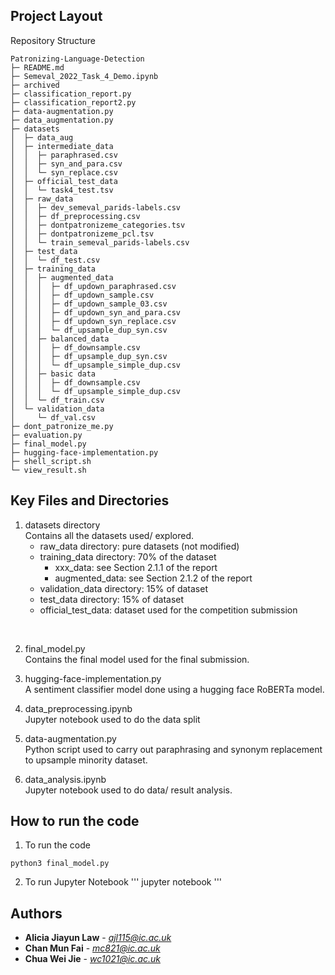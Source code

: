 ## Project Layout
Repository Structure
```
Patronizing-Language-Detection
├─ README.md
├─ Semeval_2022_Task_4_Demo.ipynb
├─ archived
├─ classification_report.py
├─ classification_report2.py
├─ data-augmentation.py
├─ data_augmentation.py
├─ datasets
│  ├─ data_aug
│  ├─ intermediate_data
│  │  ├─ paraphrased.csv
│  │  ├─ syn_and_para.csv
│  │  └─ syn_replace.csv
│  ├─ official_test_data
│  │  └─ task4_test.tsv
│  ├─ raw_data
│  │  ├─ dev_semeval_parids-labels.csv
│  │  ├─ df_preprocessing.csv
│  │  ├─ dontpatronizeme_categories.tsv
│  │  ├─ dontpatronizeme_pcl.tsv
│  │  └─ train_semeval_parids-labels.csv
│  ├─ test_data
│  │  └─ df_test.csv
│  ├─ training_data
│  │  ├─ augmented_data
│  │  │  ├─ df_updown_paraphrased.csv
│  │  │  ├─ df_updown_sample.csv
│  │  │  ├─ df_updown_sample_03.csv
│  │  │  ├─ df_updown_syn_and_para.csv
│  │  │  ├─ df_updown_syn_replace.csv
│  │  │  └─ df_upsample_dup_syn.csv
│  │  ├─ balanced_data
│  │  │  ├─ df_downsample.csv
│  │  │  ├─ df_upsample_dup_syn.csv
│  │  │  └─ df_upsample_simple_dup.csv
│  │  ├─ basic data
│  │  │  ├─ df_downsample.csv
│  │  │  └─ df_upsample_simple_dup.csv
│  │  └─ df_train.csv
│  └─ validation_data
│     └─ df_val.csv
├─ dont_patronize_me.py
├─ evaluation.py
├─ final_model.py
├─ hugging-face-implementation.py
├─ shell_script.sh
└─ view_result.sh
```
## Key Files and Directories
1. datasets directory </br>
Contains all the datasets used/ explored. 
    - raw_data directory: pure datasets (not modified)
    - training_data directory: 70% of the dataset
        - xxx_data: see Section 2.1.1 of the report
        - augmented_data: see Section 2.1.2 of the report
    - validation_data directory: 15% of dataset
    - test_data directory: 15% of dataset
    - official_test_data: dataset used for the competition submission</br>
</br>

2. final_model.py </br>
Contains the final model used for the final submission.

3. hugging-face-implementation.py </br>
A sentiment classifier model done using a hugging face RoBERTa model.

4. data_preprocessing.ipynb </br>
Jupyter notebook used to do the data split

5. data-augmentation.py </br>
Python script used to carry out paraphrasing and synonym replacement to upsample minority dataset.

6. data_analysis.ipynb </br>
Jupyter notebook used to do data/ result analysis.

## How to run the code

1. To run the code </br>
```
python3 final_model.py
```
2. To run Jupyter Notebook
'''
jupyter notebook
'''

## Authors
* **Alicia Jiayun Law** - *ajl115@ic.ac.uk*
* **Chan Mun Fai** - *mc821@ic.ac.uk*
* **Chua Wei Jie** - *wc1021@ic.ac.uk*
